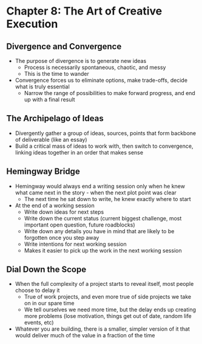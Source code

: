 # Chapter 8: The Art of Creative Execution

## Divergence and Convergence

* The purpose of divergence is to generate new ideas
  * Process is necessarily spontaneous, chaotic, and messy
  * This is the time to wander
* Convergence forces us to eliminate options, make trade-offs, decide what is truly essential
  * Narrow the range of possibilities to make forward progress, and end up with a final result

## The Archipelago of Ideas

* Divergently gather a group of ideas, sources, points that form backbone of deliverable (like an essay)
* Build a critical mass of ideas to work with, then switch to convergence, linking ideas together in an order that makes sense

## Hemingway Bridge

* Hemingway would always end a writing session only when he knew what came next in the story - when the next plot point was clear
  * The next time he sat down to write, he knew exactly where to start
* At the end of a working session
  * Write down ideas for next steps
  * Write down the current status (current biggest challenge, most important open question, future roadblocks)
  * Write down any details you have in mind that are likely to be forgotten once you step away
  * Write intentions for next working session
  * Makes it easier to pick up the work in the next working session

## Dial Down the Scope

* When the full complexity of a project starts to reveal itself, most people choose to delay it
  * True of work projects, and even more true of side projects we take on in our spare time
  * We tell ourselves we need more time, but the delay ends up creating more problems (lose motivation, things get out of date, random life events, etc)
* Whatever you are building, there is a smaller, simpler version of it that would deliver much of the value in a fraction of the time

